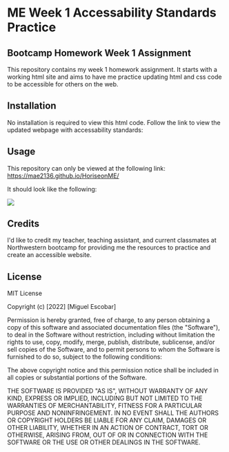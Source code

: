 # ME Week 1 Accessability Standards Practice 
## Bootcamp Homework Week 1 Assignment

This repository contains my week 1 homework assignment. It starts with a working html site and aims to 
have me practice updating html and css code to be accessible for others on the web.

## Installation

No installation is required to view this html code. Follow the link to view the updated webpage with
accessability standards:

## Usage

This repository can only be viewed at the following link: https://mae2136.github.io/HoriseonME/

It should look like the following:

![](assets/images/screenshot.PNG)

## Credits

I'd like to credit my teacher, teaching assistant, and current classmates at Northwestern bootcamp
for providing me the resources to practice and create an accessible website.

## License

MIT License

Copyright (c) [2022] [Miguel Escobar]

Permission is hereby granted, free of charge, to any person obtaining a copy
of this software and associated documentation files (the "Software"), to deal
in the Software without restriction, including without limitation the rights
to use, copy, modify, merge, publish, distribute, sublicense, and/or sell
copies of the Software, and to permit persons to whom the Software is
furnished to do so, subject to the following conditions:

The above copyright notice and this permission notice shall be included in all
copies or substantial portions of the Software.

THE SOFTWARE IS PROVIDED "AS IS", WITHOUT WARRANTY OF ANY KIND, EXPRESS OR
IMPLIED, INCLUDING BUT NOT LIMITED TO THE WARRANTIES OF MERCHANTABILITY,
FITNESS FOR A PARTICULAR PURPOSE AND NONINFRINGEMENT. IN NO EVENT SHALL THE
AUTHORS OR COPYRIGHT HOLDERS BE LIABLE FOR ANY CLAIM, DAMAGES OR OTHER
LIABILITY, WHETHER IN AN ACTION OF CONTRACT, TORT OR OTHERWISE, ARISING FROM,
OUT OF OR IN CONNECTION WITH THE SOFTWARE OR THE USE OR OTHER DEALINGS IN THE
SOFTWARE.
